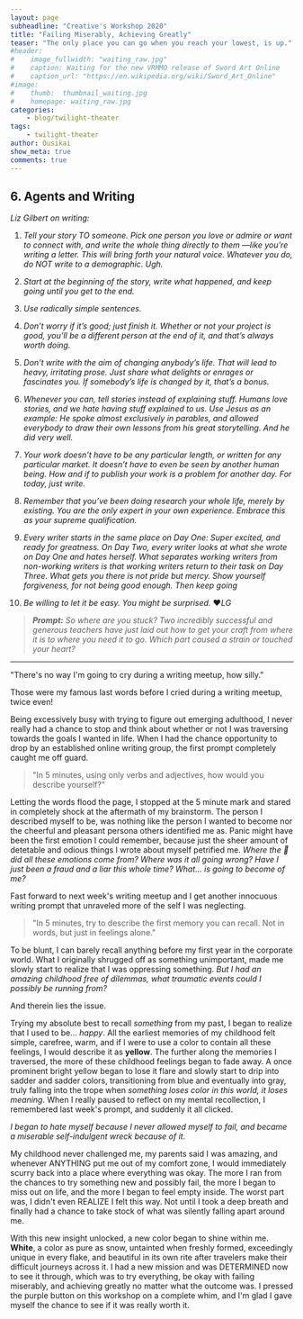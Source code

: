 ```yaml
---
layout: page
subheadline: "Creative's Workshop 2020"
title: "Failing Miserably, Achieving Greatly"
teaser: "The only place you can go when you reach your lowest, is up."
#header:
#    image_fullwidth: "waiting_raw.jpg"
#    caption: Waiting for the new VRMMO release of Sword Art Online
#    caption_url: "https://en.wikipedia.org/wiki/Sword_Art_Online"
#image:
#    thumb:  thumbnail_waiting.jpg
#    homepage: waiting_raw.jpg
categories:
    - blog/twilight-theater
tags:
    - twilight-theater
author: Ousikai
show_meta: true
comments: true
---
```

## 6. Agents and Writing 
*Liz Gilbert on writing:*

1. *Tell your story TO someone. Pick one person you love or admire or want to connect with, and write the whole thing directly to them —like you’re writing a letter. This will bring forth your natural voice. Whatever you do, do NOT write to a demographic. Ugh.*

2. *Start at the beginning of the story, write what happened, and keep going until you get to the end.*

3. *Use radically simple sentences.*

4. *Don’t worry if it’s good; just finish it. Whether or not your project is good, you’ll be a different person at the end of it, and that’s always worth doing.*

5. *Don’t write with the aim of changing anybody’s life. That will lead to heavy, irritating prose. Just share what delights or enrages or fascinates you. If somebody’s life is changed by it, that’s a bonus.*

6. *Whenever you can, tell stories instead of explaining stuff. Humans love stories, and we hate having stuff explained to us. Use Jesus as an example: He spoke almost exclusively in parables, and allowed everybody to draw their own lessons from his great storytelling. And he did very well.*

7. *Your work doesn’t have to be any particular length, or written for any particular market. It doesn’t have to even be seen by another human being. How and if to publish your work is a problem for another day. For today, just write.*

8. *Remember that you’ve been doing research your whole life, merely by existing. You are the only expert in your own experience. Embrace this as your supreme qualification.*

9. *Every writer starts in the same place on Day One: Super excited, and ready for greatness. On Day Two, every writer looks at what she wrote on Day One and hates herself. What separates working writers from non-working writers is that working writers return to their task on Day Three. What gets you there is not pride but mercy. Show yourself forgiveness, for not being good enough. Then keep going*

10. *Be willing to let it be easy. You might be surprised.*
:heart:*LG*

> ***Prompt:***  *So where are you stuck?* *Two incredibly successful and generous teachers have just laid out how to get your craft from where it is to where you need it to go. Which part caused a strain or touched your heart?*

-----

"There's no way I'm going to cry during a writing meetup, how silly."

Those were my famous last words before I cried during a writing meetup, twice even! 

Being excessively busy with trying to figure out emerging adulthood, I never really had a chance to stop and think about whether or not I was traversing towards the goals I wanted in life. When I had the chance opportunity to drop by an established online writing group, the first prompt completely caught me off guard.

> "In 5 minutes, using only verbs and adjectives, how would you describe yourself?"

Letting the words flood the page, I stopped at the 5 minute mark and stared in completely shock at the aftermath of my brainstorm. The person I described myself to be, was nothing like the person I wanted to become nor the cheerful and pleasant persona others identified me as. Panic might have been the first emotion I could remember, because just the sheer amount of detetable and odious things I wrote about myself petrified me. *Where the :dolphin: did all these emotions come from? Where was it all going wrong? Have I just been a fraud and a liar this whole time? What... is going to become of me?* 

Fast forward to next week's writing meetup and I get another innocuous writing prompt that unraveled more of the self I was neglecting.

> "In 5 minutes, try to describe the first memory you can recall. Not in words, but just in feelings alone."

To be blunt, I can barely recall anything before my first year in the corporate world.  What I originally shrugged off as something unimportant, made me slowly start to realize that I was oppressing something. *But I had an amazing childhood free of dilemmas, what traumatic events could I possibly be running from?*

And therein lies the issue. 

Trying my absolute best to recall *something* from my past, I began to realize that I used to be... *happy*. All the earliest memories of my childhood felt simple, carefree, warm, and if I were to use a color to contain all these feelings, I would describe it as **yellow**. The further along the memories I traversed, the more of these childhood feelings began to fade away. A once prominent bright yellow began to lose it flare and slowly start to drip into sadder and sadder colors, transitioning from blue and eventually into gray, truly falling into the trope when *something loses color in this world, it loses meaning*. When I really paused to reflect on my mental recollection, I remembered last week's prompt, and suddenly it all clicked.

*I began to hate myself because I never allowed myself to fail, and became a miserable self-indulgent wreck because of it.*

My childhood never challenged me, my parents said I was amazing, and whenever ANYTHING put me out of my comfort zone, I would immediately scurry back into a place where everything was okay. The more I ran from the chances to try something new and possibly fail, the more I began to miss out on life, and the more I began to feel empty inside. The worst part was, I didn't even REALIZE I felt this way. Not until I took a deep breath and finally had a chance to take stock of what was silently falling apart around me. 

With this new insight unlocked, a new color began to shine within me. **White**, a color as pure as snow, untainted when freshly formed, exceedingly unique in every flake, and beautiful in its own rite after travelers make their difficult journeys across it. I had a new mission and was DETERMINED now to see it through, which was to try everything, be okay with failing miserably, and achieving greatly no matter what the outcome was. I pressed the purple button on this workshop on a complete whim, and I'm glad I gave myself the chance to see if it was really worth it.